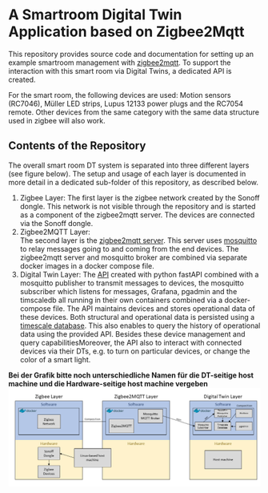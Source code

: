 # A Smartroom Digital Twin Application based on Zigbee2Mqtt
This repository provides source code and documentation for setting up an example smartroom management with [zigbee2mqtt](https://www.zigbee2mqtt.io/). To support the interaction with this smart room via Digital Twins, a dedicated API is created.

For the smart room, the following devices are used:  Motion sensors (RC7046), Müller LED strips, Lupus 12133 power plugs and the RC7054 remote. Other devices from the same category with the same data structure used in zigbee will also work. 


## Contents of the Repository
The overall smart room DT system is separated into three different layers (see figure below). The setup and usage of each layer is documented in more detail in a dedicated sub-folder of this repository, as described below.



1. Zigbee Layer:
The first layer is the zigbee network created by the Sonoff dongle. This network is not visible through the repository and is started as a component of the    zigbee2mqtt server. The devices are connected via the Sonoff dongle. 
2. Zigbee2MQTT Layer:   
The second layer is the [zigbee2mqtt server](https://github.com/stefan-hinterhoelzl/smartroom-usecase/tree/master/zigbee2mqtt-server). This server uses [mosquitto](https://mosquitto.org/) to relay messages going to and coming from the end devices. The zigbee2mqtt server and mosquitto broker are combined via separate docker        images in a docker compose file. 
3. Digital Twin Layer:
The [API](https://github.com/stefan-hinterhoelzl/smartroom-usecase/tree/master/smartroom-api) created with python fastAPI combined with a mosquitto publisher to transmit messages to devices, the mosquitto subscriber which listens for messages, Grafana, pgadmin and the timscaledb all running in their own containers combined via a docker-compose file. The API maintains devices and stores operational data of these devices. Both structural and operational data is persisted using a [timescale database](https://www.timescale.com/). This also enables to query the history of operational data using the provided API. Besides these device management and query capabilitiesMoreover, the API also to interact with connected devices via their DTs, e.g. to turn on particular devices, or change the color of a smart light.

**Bei der Grafik bitte noch unterschiedliche Namen für die DT-seitige host machine und die Hardware-seitige host machine vergeben**
![Layer Graphic](/assets/images/Architektur.png)

